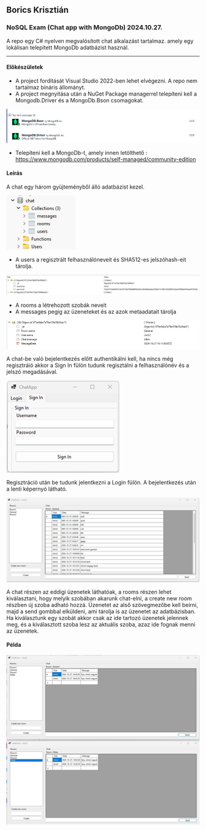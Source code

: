 ## Borics Krisztián
### NoSQL Exam (Chat app with MongoDb) 2024.10.27.

A repo egy C# nyelven megvalósított chat alkalazást tartalmaz. amely egy lokálisan telepített MongoDb adatbázist használ.

<hr>

#### Előkészületek
- A project fordítását Visual Studio 2022-ben lehet elvégezni. A repo nem tartalmaz bináris állományt.
- A project megnyitása után a  NuGet Package managerrel telepíteni kell a Mongodb.Driver és a MongoDb.Bson csomagokat.

<img src=./img/01_nuget.jpg>

- Telepíteni kell a MongoDb-t, amely innen letölthető : https://www.mongodb.com/products/self-managed/community-edition

#### Leírás
A chat egy három gyüjteményből álló adatbázist kezel. 

<img src=./img/02_db.jpg>

- A users a regisztrált felhasználóneveit és SHA512-es jelszóhash-eit tárolja.

<img src=./img/03_users.jpg>

- A rooms a létrehozott szobák neveit
- A messages pegig az üzeneteket és az azok metaadatait tárolja

<img src=./img/04_msg.jpg>

A chat-be való bejelentkezés előtt authentikálni kell, ha nincs még regisztráió akkor a Sign In fülön tudunk regisztálni a felhasználónév és a jelszó megadásával.

<img src=./img/05_signin.jpg>

Regisztráció után be tudunk jelentkezni a Login fülön. A bejelentkezés után a lenti képernyó látható.

<img src=./img/main.jpg>

A chat részen az eddigi üzenetek láthatóak, a rooms részen lehet kiválasztani, hogy melyik szobában akarunk chat-elni, a create new room részben új szoba adható hozzá. Üzenetet az alső szövegmezőbe kell beírni, majd a send gombbal elküldeni, ami tárolja is az üzenetet az adatbázisban. Ha kiválasztunk egy szobát akkor csak az ide tartozó üzenetek jelennek meg, és a kiválasztott szoba lesz az aktuális szoba, azaz ide fognak menni az üzenetek.

#### Példa

<img src=./img/sample.jpg>